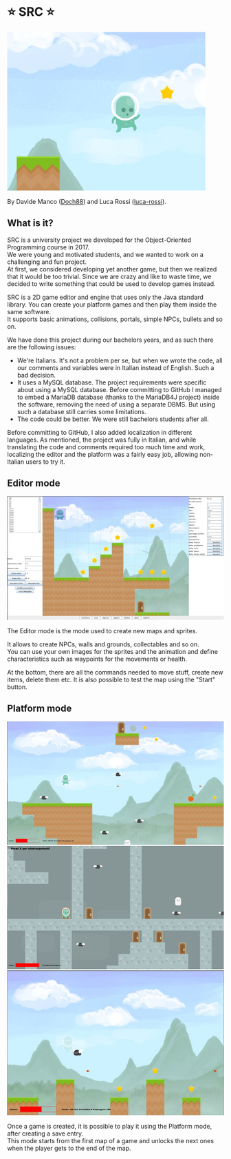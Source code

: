 # :star: SRC :star:

![main](rsc/readme/main.jpg)

By Davide Manco ([Doch88](https://github.com/Doch88)) and Luca Rossi ([luca-rossi](https://github.com/luca-rossi)).

## What is it?

SRC is a university project we developed for the Object-Oriented Programming course in 2017. <br>
We were young and motivated students, and we wanted to work on a challenging and fun project. <br>
At first, we considered developing yet another game, but then we realized that it would be too trivial. Since we are crazy and like to waste time, we decided to write something that could be used to develop games instead.

SRC is a 2D game editor and engine that uses only the Java standard library. You can create your platform games and then play them inside the same software. <br>
It supports basic animations, collisions, portals, simple NPCs, bullets and so on.

We have done this project during our bachelors years, and as such there are the following issues:
- We're Italians. It's not a problem per se, but when we wrote the code, all our comments and variables were in Italian instead of English. Such a bad decision.
- It uses a MySQL database. The project requirements were specific about using a MySQL database. Before committing to GitHub I managed to embed a MariaDB database (thanks to the MariaDB4J project) inside the software, removing the need of using a separate DBMS. But using such a database still carries some limitations.
- The code could be better. We were still bachelors students after all.

Before committing to GitHub, I also added localization in different languages. <be>
As mentioned, the project was fully in Italian, and while translating the code and comments required too much time and work, localizing the editor and the platform was a fairly easy job, allowing non-Italian users to try it.

## Editor mode

![editor](rsc/readme/editor.jpg)

The Editor mode is the mode used to create new maps and sprites. <br>

It allows to create NPCs, walls and grounds, collectables and so on. <br>
You can use your own images for the sprites and the animation and define characteristics such as waypoints for the movements or health.

At the bottom, there are all the commands needed to move stuff, create new items, delete them etc.
It is also possible to test the map using the "Start" button.

## Platform mode

![editor](rsc/readme/platform_1.jpg)
![editor](rsc/readme/platform_2.png)
![editor](rsc/readme/platform_3.jpg)

Once a game is created, it is possible to play it using the Platform mode, after creating a save entry. <br>
This mode starts from the first map of a game and unlocks the next ones when the player gets to the end of the map.
